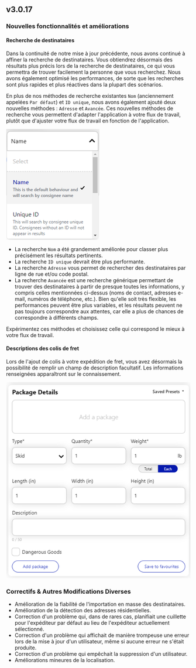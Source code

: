 ## v3.0.17

### Nouvelles fonctionnalités et améliorations

#### Recherche de destinataires

Dans la continuité de notre mise à jour précédente, nous avons continué à affiner la recherche de destinataires. Vous obtiendrez désormais des résultats plus précis lors de la recherche de destinataires, ce qui vous permettra de trouver facilement la personne que vous recherchez. Nous avons également optimisé les performances, de sorte que les recherches sont plus rapides et plus réactives dans la plupart des scénarios.

En plus de nos méthodes de recherche existantes `Nom` (anciennement appelées `Par défaut`) et `ID unique`, nous avons également ajouté deux nouvelles méthodes : `Adresse` et `Avancée`. Ces nouvelles méthodes de recherche vous permettent d'adapter l'application à votre flux de travail, plutôt que d'ajuster votre flux de travail en fonction de l'application.

![Liste déroulante des méthodes de recherche](https://raw.githubusercontent.com/GLSCanada/shipping-assets/7634f3136d650c4b252f5ff743e14d4a1b2d7352/release-notes/3.0.17/assets/search-method-options.webp)

- La recherche `Nom` a été grandement améliorée pour classer plus précisément les résultats pertinents.
- La recherche `ID unique` devrait être plus performante.
- La recherche `Adresse` vous permet de rechercher des destinataires par ligne de rue et/ou code postal.
- La recherche `Avancée` est une recherche générique permettant de trouver des destinataires à partir de presque toutes les informations, y compris celles mentionnées ci-dessus (noms de contact, adresses e-mail, numéros de téléphone, etc.). Bien qu'elle soit très flexible, les performances peuvent être plus variables, et les résultats peuvent ne pas toujours correspondre aux attentes, car elle a plus de chances de correspondre à différents champs.

Expérimentez ces méthodes et choisissez celle qui correspond le mieux à votre flux de travail.

#### Descriptions des colis de fret

Lors de l'ajout de colis à votre expédition de fret, vous avez désormais la possibilité de remplir un champ de description facultatif. Les informations renseignées apparaîtront sur le connaissement.

![Descriptions des colis de fret](https://raw.githubusercontent.com/GLSCanada/shipping-assets/7634f3136d650c4b252f5ff743e14d4a1b2d7352/release-notes/3.0.17/assets/parcel-description-field.png)

### Correctifs & Autres Modifications Diverses

- Amélioration de la fiabilité de l'importation en masse des destinataires.
- Amélioration de la détection des adresses résidentielles.
- Correction d'un problème qui, dans de rares cas, planifiait une cuillette pour l'expéditeur par défaut au lieu de l'expéditeur actuellement sélectionné.
- Correction d'un problème qui affichait de manière trompeuse une erreur lors de la mise à jour d'un utilisateur, même si aucune erreur ne s'était produite.
- Correction d'un problème qui empêchait la suppression d'un utilisateur.
- Améliorations mineures de la localisation.
